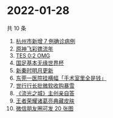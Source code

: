 # 2022-01-28

共 10 条

<!-- BEGIN -->
<!-- 最后更新时间 Fri Jan 28 2022 00:19:46 GMT+0800 (China Standard Time) -->

1. [杭州市新增 7 例确诊病例](https://www.zhihu.com/search?q=杭州疫情)
1. [原神飞彩镌流年](https://www.zhihu.com/search?q=原神)
1. [TES 0:2 OMG](https://www.zhihu.com/search?q=tes)
1. [国足基本无缘世界杯](https://www.zhihu.com/search?q=国足)
1. [新秦时明月更新](https://www.zhihu.com/search?q=新秦时明月)
1. [东莞一医院挂横幅「手术室里全是钱」](https://www.zhihu.com/search?q=康华医院)
1. [世行行长批微软收购暴雪](https://www.zhihu.com/search?q=微软暴雪)
1. [《流光之城》主创亲自答](https://www.zhihu.com/search?q=流光之城)
1. [王者荣耀诸葛亮典藏皮肤](https://www.zhihu.com/search?q=王者荣耀诸葛亮)
1. [微信朋友圈可发 20 张图](https://www.zhihu.com/search?q=微信新功能)

<!-- END -->
